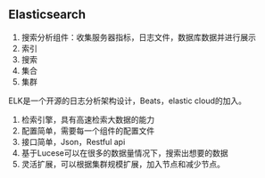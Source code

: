 ## Elasticsearch
1. 搜索分析组件：收集服务器指标，日志文件，数据库数据并进行展示
2. 索引
3. 搜索
4. 集合
5. 集群

ELK是一个开源的日志分析架构设计，Beats，elastic cloud的加入。


1. 检索引擎，具有高速检索大数据的能力
2. 配置简单，需要每一个组件的配置文件
3. 接口简单，Json，Restful api
4. 基于Lucese可以在很多的数据量情况下，搜索出想要的数据
5. 灵活扩展，可以根据集群规模扩展，加入节点和减少节点。


